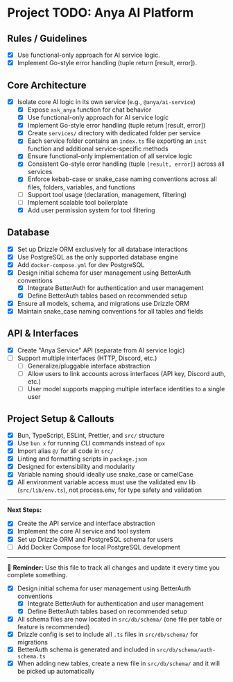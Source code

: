 # Project TODO: Anya AI Platform

## Rules / Guidelines

- [x] Use functional-only approach for AI service logic.
- [x] Implement Go-style error handling (tuple return [result, error]).

## Core Architecture

- [x] Isolate core AI logic in its own service (e.g., `@anya/ai-service`)
  - [x] Expose `ask_anya` function for chat behavior
  - [x] Use functional-only approach for AI service logic
  - [x] Implement Go-style error handling (tuple return [result, error])
  - [x] Create `services/` directory with dedicated folder per service
  - [x] Each service folder contains an `index.ts` file exporting an `init` function and additional service-specific methods
  - [x] Ensure functional-only implementation of all service logic
  - [x] Consistent Go-style error handling (tuple `[result, error]`) across all services
  - [x] Enforce kebab-case or snake_case naming conventions across all files, folders, variables, and functions
  - [ ] Support tool usage (declaration, management, filtering)
  - [ ] Implement scalable tool boilerplate
  - [x] Add user permission system for tool filtering

## Database

- [x] Set up Drizzle ORM exclusively for all database interactions
- [x] Use PostgreSQL as the only supported database engine
- [x] Add `docker-compose.yml` for dev PostgreSQL
- [x] Design initial schema for user management using BetterAuth conventions
  - [x] Integrate BetterAuth for authentication and user management
  - [x] Define BetterAuth tables based on recommended setup
- [x] Ensure all models, schema, and migrations use Drizzle ORM
- [x] Maintain snake_case naming conventions for all tables and fields

## API & Interfaces

- [x] Create "Anya Service" API (separate from AI service logic)
- [ ] Support multiple interfaces (HTTP, Discord, etc.)
  - [ ] Generalize/pluggable interface abstraction
  - [ ] Allow users to link accounts across interfaces (API key, Discord auth, etc.)
  - [ ] User model supports mapping multiple interface identities to a single user

## Project Setup & Callouts

- [x] Bun, TypeScript, ESLint, Prettier, and `src/` structure
- [x] Use `bun x` for running CLI commands instead of `npx`
- [x] Import alias `@/` for all code in `src/`
- [x] Linting and formatting scripts in `package.json`
- [x] Designed for extensibility and modularity
- [x] Variable naming should ideally use snake_case or camelCase
- [x] All environment variable access must use the validated env lib (`src/lib/env.ts`), not process.env, for type safety and validation

---

**Next Steps:**

- [x] Create the API service and interface abstraction
- [x] Implement the core AI service and tool system
- [x] Set up Drizzle ORM and PostgreSQL schema for users
- [ ] Add Docker Compose for local PostgreSQL development

---

🔔 **Reminder:** Use this file to track all changes and update it every time you complete something.

- [x] Design initial schema for user management using BetterAuth conventions
  - [x] Integrate BetterAuth for authentication and user management
  - [x] Define BetterAuth tables based on recommended setup
- [x] All schema files are now located in `src/db/schema/` (one file per table or feature is recommended)
- [x] Drizzle config is set to include all `.ts` files in `src/db/schema/` for migrations
- [x] BetterAuth schema is generated and included in `src/db/schema/auth-schema.ts`
- [x] When adding new tables, create a new file in `src/db/schema/` and it will be picked up automatically
